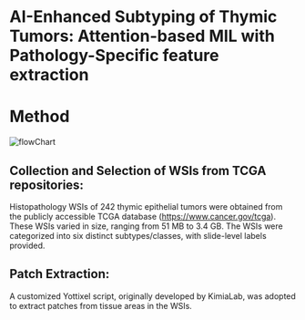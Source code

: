 # AI-Enhanced Subtyping of Thymic Tumors: Attention-based MIL with Pathology-Specific feature extraction
# Method
![flowChart](https://github.com/user-attachments/assets/054f6e7d-ef1b-4b3a-984c-afde38f5b197)

## Collection and Selection of WSIs from TCGA repositories:
Histopathology WSIs of 242 thymic epithelial tumors were obtained from the publicly accessible TCGA database (https://www.cancer.gov/tcga). These WSIs varied in size, ranging from 51 MB to 3.4 GB. The WSIs were categorized into six distinct subtypes/classes, with slide-level labels provided.
## Patch Extraction:
A customized Yottixel script, originally developed by KimiaLab, was adopted to extract patches from tissue areas in the WSIs.
## 
